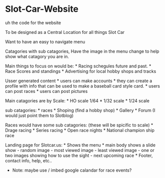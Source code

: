 # Slot-Car-Website
uh the code for the website

To be designed as a Central Location for all things Slot Car

Want to have an easy to navigate menu 

Catagories with sub catagories, Have the image in the menu change to help show what catagory you are in.

Main things to focus on would be:
	* Racing schegules future and past. 
	* Race Scores and standings
	* Advertising for local hobby shops and tracks

Usser generated content
	* users can make accounts
	* they can create a profile with info that can be used to make a baseball card style card.
	* users can post races 
	* users can post pictures

Main catagories are by Scale:
	* HO scale 1/64
	* 1/32 scale
	* 1/24 scale

sub catagories:
	* races
	* Shoping (find a hobby shop)
	* Gallery
	* Forum (I would just point them to Slotblog)

Races would have some sub catagories: (these will be spicific to scale)
	* Drage racing
	* Series racing
	* Open race nights
	* National champion ship race

Landing page for Slotcar.us:
	* Shows the menu
	* main body shows a slide show
		- random image
		- most viewed image
		- least viewed image
		- one or two images showing how to use the sight
		- next upcoming race
	* Footer, contact info, help, etc..


* Note: maybe use / imbed google calandar for race events? 
